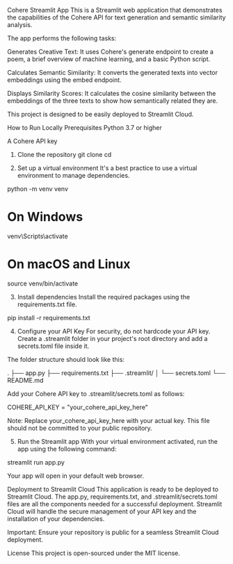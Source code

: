 Cohere Streamlit App
This is a Streamlit web application that demonstrates the capabilities of the Cohere API for text generation and semantic similarity analysis.

The app performs the following tasks:

Generates Creative Text: It uses Cohere's generate endpoint to create a poem, a brief overview of machine learning, and a basic Python script.

Calculates Semantic Similarity: It converts the generated texts into vector embeddings using the embed endpoint.

Displays Similarity Scores: It calculates the cosine similarity between the embeddings of the three texts to show how semantically related they are.

This project is designed to be easily deployed to Streamlit Cloud.

How to Run Locally
Prerequisites
Python 3.7 or higher

A Cohere API key

1. Clone the repository
git clone <your-repository-url>
cd <your-repository-name>

2. Set up a virtual environment
It's a best practice to use a virtual environment to manage dependencies.

python -m venv venv
# On Windows
venv\Scripts\activate
# On macOS and Linux
source venv/bin/activate

3. Install dependencies
Install the required packages using the requirements.txt file.

pip install -r requirements.txt

4. Configure your API Key
For security, do not hardcode your API key. Create a .streamlit folder in your project's root directory and add a secrets.toml file inside it.

The folder structure should look like this:

.
├── app.py
├── requirements.txt
├── .streamlit/
│   └── secrets.toml
└── README.md

Add your Cohere API key to .streamlit/secrets.toml as follows:

COHERE_API_KEY = "your_cohere_api_key_here"

Note: Replace your_cohere_api_key_here with your actual key. This file should not be committed to your public repository.

5. Run the Streamlit app
With your virtual environment activated, run the app using the following command:

streamlit run app.py

Your app will open in your default web browser.

Deployment to Streamlit Cloud
This application is ready to be deployed to Streamlit Cloud. The app.py, requirements.txt, and .streamlit/secrets.toml files are all the components needed for a successful deployment. Streamlit Cloud will handle the secure management of your API key and the installation of your dependencies.

Important: Ensure your repository is public for a seamless Streamlit Cloud deployment.

License
This project is open-sourced under the MIT license.